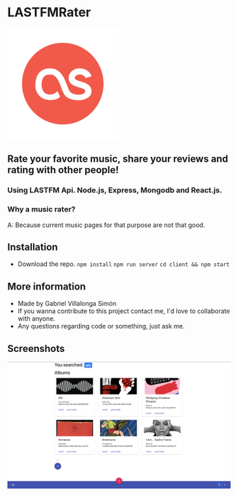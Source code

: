 # LASTFMRater

<img src="./client/src/logo.png" alt="Logolastfm" width="250" height="250">

## Rate your favorite music, share your reviews and rating with other people!

### Using LASTFM Api. Node.js, Express, Mongodb and React.js.

### Why a music rater?

A: Because current music pages for that purpose are not that good.

## Installation

- Download the repo.
  `npm install`
  `npm run server`
  `cd client && npm start`

## More information

- Made by Gabriel Villalonga Simón
- If you wanna contribute to this project contact me, I'd love to collaborate with anyone.
- Any questions regarding code or something, just ask me.

## Screenshots

<img src="./capture1.png" alt="Logolastfm" width="600" >

